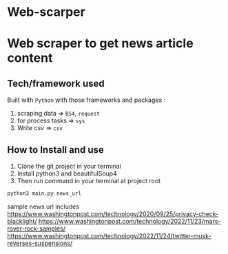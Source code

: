 # Web-scarper
#  Web scraper to get news article content

## Tech/framework used
Built with `Python` with those frameworks and packages :

1. scraping data => `BS4`, `request`
2. for process tasks => `sys`
3. Write csv => `csv`


## How to Install and use
1. Clone the git project in your terminal
2. Install python3 and beautifulSoup4 
3. Then run command in your terminal at project root
```sh 
python3 main.py news_url
```
sample news url includes 
 https://www.washingtonpost.com/technology/2020/09/25/privacy-check-blacklight/
 https://www.washingtonpost.com/technology/2022/11/23/mars-rover-rock-samples/
 https://www.washingtonpost.com/technology/2022/11/24/twitter-musk-reverses-suspensions/
